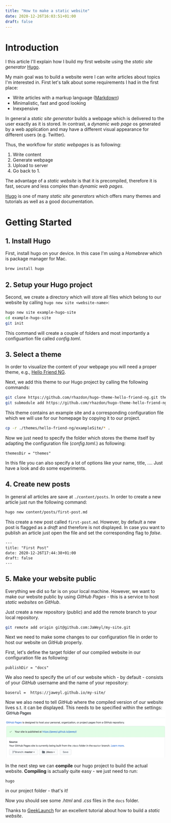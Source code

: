 ```yaml
---
title: "How to make a static website"
date: 2020-12-26T16:03:51+01:00
draft: false
---
```


# Introduction

I this article I'll explain how I build my first website using the *static site generator* [Hugo](https://gohugo.io).

My main goal was to build a website were I can write articles about topics I'm interested in. First let's talk about some requirements I had in the first place:

- Write articles with a markup language ([Markdown](https://en.wikipedia.org/wiki/Markdown))
- Minimalistic, fast and good looking
- Inexpensive

In general a *static site generator* builds a webpage which is delivered to the user exactly as it is stored. In contrast, a *dynamic web page* os generated by a web application and may have a different visual appearance for different users (e.g. Twitter).

Thus, the workflow for *static webpages* is as following:
1. Write content
2. Generate webpage
3. Upload to server
4. Go back to 1.


The advantage of a *static website* is that it is precompiled, therefore it is fast, secure and less complex than *dynamic web pages*.

[Hugo](https://gohugo.io) is one of many  *static site generators* which offers many themes and tutorials as well as a good documentation.

# Getting Started

## 1. Install Hugo
First, install hugo on your device. In this case I'm using a *Homebrew* which is package manager for Mac.
```bash
brew install hugo
```

## 2. Setup your Hugo project
Second, we create a directory which will store all files which belong to our website by calling ```hugo new site <website-name>```:
```bash
hugo new site example-hugo-site
cd example-hugo-site
git init
```

This command will create a couple of folders and most importantly a configuartion file called *config.toml*.

## 3. Select a theme
In order to visualize the content of your webpage you will need a proper theme, e.g., [Hello Friend NG](https://github.com/rhazdon/hugo-theme-hello-friend-ng.git).

Next, we add this theme to our Hugo project by calling the following commands:
```bash
git clone https://github.com/rhazdon/hugo-theme-hello-friend-ng.git themes/hello-friend-ng
git submodule add https://github.com/rhazdon/hugo-theme-hello-friend-ng.git themes/hello-friend-ng
```

This theme contains an example site and a corresponding configuration file which we will use for our homepage by copying it to our project.
```bash
cp -r ./themes/hello-friend-ng/exampleSite/* .
```

Now we just need to specify the folder which stores the theme itself by adapting the configuration file (*config.toml*.) as following:
```config
themesDir = "themes"
```

In this file you can also specify a lot of options like your name, title, .... Just have a look and do some experiments.

## 4. Create new posts
In general all articles are save at ```./content/posts```. In order to create a new article just run the following command:
```bash
hugo new content/posts/first-post.md
```

This create a new post called ```first-post.md```. However, by default a new post is flagged as a *draft* and therefore is not displayed. In case you want to publish an article just open the file and set the corresponding flag to *false*.
```config
---
title: "First Post"
date: 2020-12-26T17:44:38+01:00
draft: false
---
```

## 5. Make your website public
Everything we did so far is on your local machine. However, we want to make our website public by using 
*GitHub Pages* - this is a service to host *static websites* on *GitHub*.

Just create a new repository (public) and add the remote branch to your local repository.
```bash
git remote add origin git@github.com:JaWeyl/my-site.git
```

Next we need to make some changes to our configuration file in order to host our website on *GitHub* properly.

First, let's define the target folder of our compiled website in our configuration file as following:
```config
publishDir = "docs"
```

We also need to specify the url of our website which - by default - consists of your *GitHub* username and the name of your repository:
```config
baserul =  https://jaweyl.github.io/my-site/
```

Now we also need to tell *GitHub* where the compiled version of our website lives s.t. it can be displayed.
This needs to be specified within the settings:
![Example image](./static/media/images/github-pages-settings.png)

In the next step we can **compile** our hugo project to build the actual website. 
**Compiling** is actually quite easy - we just need to run:
```bash
hugo
```
in our project folder - that's it!

Now you should see some *.html* and *.css* files in the ```docs``` folder.

Thanks to [GeekLaunch](https://www.youtube.com/watch?v=3wkR8GyDODs) for an excellent tutorial about how to build a *static website*.